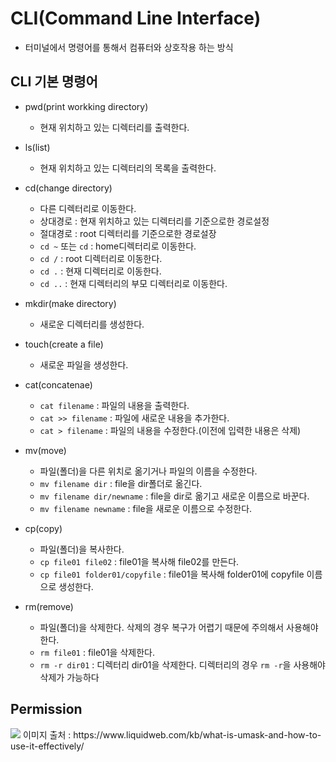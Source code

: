 # CLI(Command Line Interface)
+ 터미널에서 명령어를 통해서 컴퓨터와 상호작용 하는 방식
   
## CLI 기본 명령어
+ pwd(print workking directory)
	+ 현재 위치하고 있는 디렉터리를 출력한다.
   
+ ls(list)
	+ 현재 위치하고 있는 디렉터리의 목록을 출력한다.
   
+ cd(change directory)
	+ 다른 디렉터리로 이동한다.
	+ 상대경로 : 현재 위치하고 있는 디렉터리를 기준으로한 경로설정
	+ 절대경로 : root 디렉터리를 기준으로한 경로설장
	+ `cd ~` 또는 `cd` : home디렉터리로 이동한다.
	+ `cd /` : root 디렉터리로 이동한다.
	+ `cd .` : 현재 디렉터리로 이동한다.
	+ `cd ..` : 현재 디렉터리의 부모 디렉터리로 이동한다.
   
+ mkdir(make directory)
	+ 새로운 디렉터리를 생성한다.
   
+ touch(create a file)
	+ 새로운 파일을 생성한다.
   
+ cat(concatenae)
	+ `cat filename` : 파일의 내용을 출력한다.
	+ `cat >> filename` : 파일에 새로운 내용을 추가한다.
	+ `cat > filename` : 파일의 내용을 수정한다.(이전에 입력한 내용은 삭제)
   
+ mv(move)
	+ 파일(폴더)을 다른 위치로 옮기거나 파일의 이름을 수정한다.
	+ `mv filename dir` : file을 dir폴더로 옮긴다.
	+ `mv filename dir/newname` : file을 dir로 옮기고 새로운 이름으로 바꾼다.
	+ `mv filename newname` : file을 새로운 이름으로 수정한다.
   
+ cp(copy)
	+ 파일(폴더)을 복사한다.
	+ `cp file01 file02` : file01을 복사해 file02를 만든다.
	+ `cp file01 folder01/copyfile` : file01을 복사해 folder01에 copyfile 이름으로 생성한다.
   
+ rm(remove)
	+ 파일(폴더)을 삭제한다. 삭제의 경우 복구가 어렵기 때문에 주의해서 사용해야한다.
	+ `rm file01` : file01을 삭제한다.
	+ `rm -r dir01` : 디렉터리 dir01을 삭제한다. 디렉터리의 경우 `rm -r`을 사용해야 삭제가 가능하다
   
## Permission
<img src = "https://res.cloudinary.com/lwgatsby/f_auto/www/uploads/2019/11/fig_permissions_chmod-command.jpg">
이미지 출처 : https://www.liquidweb.com/kb/what-is-umask-and-how-to-use-it-effectively/
